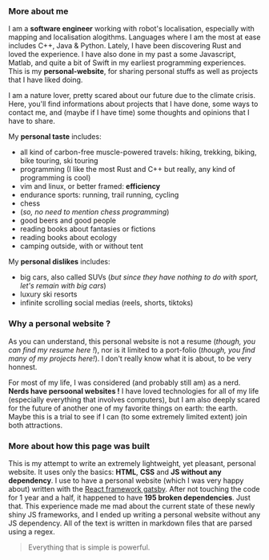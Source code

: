 ### More about me

I am a **software engineer** working with robot's localisation, especially with mapping and localisation alogithms. Languages where I am the most at ease includes C++, Java & Python. Lately, I have been discovering Rust and loved the experience. I have also done in my past a some Javascript, Matlab, and quite a bit of Swift in my earliest programming experiences. This is my **personal-website**, for sharing personal stuffs as well as projects that I have liked doing.

I am a nature lover, pretty scared about our future due to the climate crisis. Here, you'll find informations about projects that I have done, some ways to contact me, and (maybe if I have time) some thoughts and opinions that I have to share.

My **personal taste** includes:
- all kind of carbon-free muscle-powered travels: hiking, trekking, biking, bike touring, ski touring
- programming (I like the most Rust and C++ but really, any kind of programming is cool)
- vim and linux, or better framed: **efficiency**
- endurance sports: running, trail running, cycling
- chess
- (*so, no need to mention chess programming*)
- good beers and good people
- reading books about fantasies or fictions
- reading books about ecology
- camping outside, with or without tent

My **personal dislikes** includes:
- big cars, also called SUVs (*but since they have nothing to do with sport, let's remain with big cars*)
- luxury ski resorts
- infinite scrolling social medias (reels, shorts, tiktoks)

### Why a personal website ?

As you can understand, this personal website is not a resume (*though, you can find my resume here !*), nor is it limited to a port-folio (*though, you find many of my projects here!*). I don't really know what it is about, to be very honnest.

For most of my life, I was considered (and probably still am) as a nerd. **Nerds have persoonal websites !** I have loved technologies for all of my life (especially everything that involves computers), but I am also deeply scared for the future of another one of my favorite things on earth: the earth. Maybe this is a trial to see if I can (to some extremely limited extent) join both attractions.

### More about how this page was built

This is my attempt to write an extremely lightweight, yet pleasant, personal website. It uses only the basics: **HTML**, **CSS** and  **JS without any dependency**. I use to have a personal website (which I was very happy about) written with the [React framework gatsby](https://www.gatsbyjs.com/). After not touching the code for 1 year and a half, it happened to have **195 broken dependencies**. Just that. This experience made me mad about the current state of these newly shiny JS frameworks, and I ended up writing a personal website without any JS dependency. All of the text is written in markdown files that are parsed using a regex.

> Everything that is simple is powerful.


